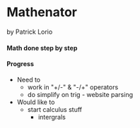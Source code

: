 # Mathenator
by Patrick Lorio

#### Math done step by step

#### Progress
* Need to
	* work in "+/-" & "-/+" operators
	* do simplify on trig - website parsing
* Would like to
	* start calculus stuff
		* intergrals